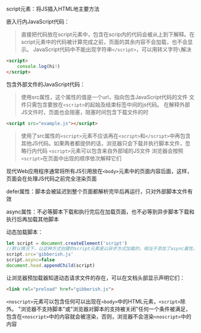 script元素：将JS插入HTML地主要方法

嵌入行内JavaScript代码：

> 直接把代码放在script元素中，包含在scrip内的代码会被从上到下解释。在script元素中的代码被计算完成之前，页面的其余内容不会加载，也不会显示。
> JavaScript代码中不能出现字符串`</script>`，可以用转义字符`\`解决

```html
<script>
	console.log(hi!)
</script>
```

包含外部文件的JavaScript代码：

> 使用src属性，这个属性的值是一个url，指向包含JavaScript代码的文件
> 文件只需包含要放在`<script>`的起始及结束标签中间的js代码。
> 在解释外部JS文件时，页面也会阻塞，阻塞时间包含下载文件的时

```html
<script src="example.js"></script>
```
>使用了src属性的`<script>`元素不应该再在`<script>`和`</script>`中再包含其他JS代码。如果两者都提供的话，浏览器只会下载并执行脚本文件，忽略行内代码
>`<script>`元素可以包含来自外部域的JS文件
>浏览器会按照`<script>`在页面中出现的顺序依次解释它们

现代Web应用程序通常将所有JS引用放在`<body>`元素中的页面内容后面，这样，页面会在处理JS代码之前完全渲染页面

defer属性：脚本会被延迟到整个页面都解析完毕后再运行，只对外部脚本文件有效

async属性：不必等脚本下载和执行完后在加载页面，也不必等到异步脚本下载和执行后再加载其他脚本

动态加载脚本：
```js
let script = document.createElement('script')
//默认情况下，以这种方式创建的script元素是以异步方式加载的，相当于添加了async属性。
script.src='gibberish.js'
script.async=false
document.head.appendChild(script)
```
让浏览器预加载器知道动态请求文件的存在，可以在文档头部显示声明它们：
```html
<link rel="preload" href="gibberish.js">
```

`<noscript>`元素可以包含任何可以出现在`<body>`中的HTML元素，`<script>`除外。
"浏览器不支持脚本"或"浏览器对脚本的支持被关闭"任何一个条件被满足，包含在`<noscript>`中的内容就会被渲染，否则，浏览器不会渲染`<noscript>`中的内容
